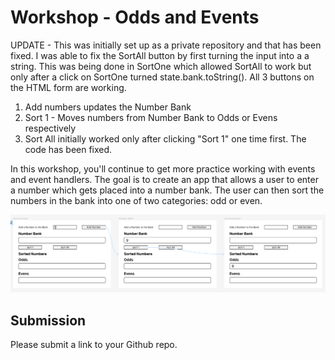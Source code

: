 # Workshop - Odds and Events

UPDATE - This was initially set up as a private repository and that has been fixed.  I was able to fix the SortAll button by first turning the input into a a string.  This was being done in SortOne which allowed SortAll to work but only after a click on SortOne turned state.bank.toString().
All 3 buttons on the HTML form are working.
1. Add numbers updates the Number Bank
2. Sort 1 - Moves numbers from Number Bank to Odds or Evens respectively
3. Sort All initially worked only after clicking "Sort 1" one time first.  The code has been fixed.

In this workshop, you'll continue to get more practice working with events and event handlers. The goal is to create an app that allows a user to enter a number which gets placed into a number bank. The user can then sort the numbers in the bank into one of two categories: odd or even.

![Preview of the app: a user types 9 into the input field and clicks a button to add it to a number bank. The user then clicks the "Sort 1" button. The 9 is moved from the number bank into the "odd" category.](odds_and_events-example_flow.png)

## Submission

Please submit a link to your Github repo.
